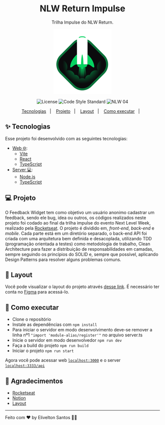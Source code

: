 <h1 align="center">NLW Return Impulse</h1>
<p align="center">Trilha Impulse do NLW Return.</p>

<p align="center">
  <img src="./.github/icon.svg" />
</p>

<p align="center">
  <img src="https://img.shields.io/static/v1?label=license&message=MIT&color=8257E5&labelColor=000000" alt="License">
  <img src="https://img.shields.io/static/v1?label=code style&message=standard&color=8257E5&labelColor=000000" alt="Code Style Standard">
  <img src="https://img.shields.io/static/v1?label=NLW&message=04&color=8257E5&labelColor=000000" alt="NLW 04" />
</p>

<p align="center">
  <a href="#-tecnologias">Tecnologias</a>&nbsp;&nbsp;&nbsp;|&nbsp;&nbsp;&nbsp;
  <a href="#-projeto">Projeto</a>&nbsp;&nbsp;&nbsp;|&nbsp;&nbsp;&nbsp;
  <a href="#-layout">Layout</a>&nbsp;&nbsp;&nbsp;|&nbsp;&nbsp;&nbsp;
  <a href="#-como-executar">Como executar</a>&nbsp;&nbsp;&nbsp;|&nbsp;&nbsp;&nbsp;
</p>

## ✨ Tecnologias

Esse projeto foi desenvolvido com as seguintes tecnologias:
- [Web 🌐](./web):
  - [Vite](https://vitejs.dev/)
  - [React](https://reactjs.org)
  - [TypeScript](https://www.typescriptlang.org/)
- [Server 💻](./server):
  - [Node.js](https://nodejs.org/en/)
  - [TypeScript](https://www.typescriptlang.org/)

## 💻 Projeto

O Feedback Widget tem como objetivo um usuário anonimo cadastrar um feedback, sendo ele bug, idea ou outros, os códigos realizados neste projeto foi codado ao final da trilha impulse do evento Next Level Week, realizado pela [Rocketseat](https://www.rocketseat.com.br/).
O projeto é dividido em, _front-end_, _back-end_ e _mobile_. Cada parte está em um diretório separado, o back-end API foi criada com uma arquitetura bem definida e desacoplada, utilizando TDD (programação orientada a testes) como metodologia de trabalho, Clean Architecture para fazer a distribuição de responsabilidades em camadas, sempre seguindo os princípios do SOLID e, sempre que possível, aplicando Design Patterns para resolver alguns problemas comuns.


## 🔖 Layout

Você pode visualizar o layout do projeto através [desse link](https://www.figma.com/file/VYGIFEa3ejW4Sx4PFy6Iuj/Feedback-Widget). É necessário ter conta no [Figma](http://figma.com/) para acessá-lo.


## 🚀 Como executar

- Clone o repositório
- Instale as dependências com `npm install`
- Para iniciar o servidor em modo desenvolvimento deve-se remover a linha nº1 `"import 'module-alias/register'"` no arquivo server.ts
- Inicie o servidor em modo desenvolvedor `npm run dev`
- Faça a build do projeto `npm run build`
- Iniciar o projeto `npm run start`

Agora você pode acessar web [`localhost:3000`](http://localhost:3000) e o server [`localhost:3333/api`](http://localhost:3333/api)


## 💜 Agradecimentos

- [Rocketseat](https://www.rocketseat.com.br/)
- [Notion](https://efficient-sloth-d85.notion.site/Impulse-58f2daadb8e1433894420cbc57571087)
- [Layout](https://www.figma.com/community/file/1102912516166573468)

---

Feito com ♥ by Elivelton Santos 👋🏻